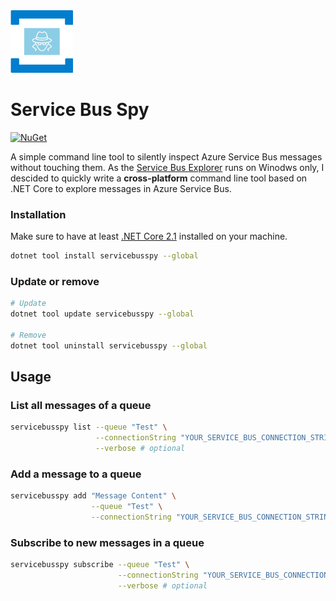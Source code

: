 <img src="https://raw.githubusercontent.com/robinmanuelthiel/servicebusspy/master/logo.png" height="100">

# Service Bus Spy

[![NuGet](https://img.shields.io/nuget/vpre/servicebusspy.svg)](https://www.nuget.org/packages/ServiceBusSpy)

A simple command line tool to silently inspect Azure Service Bus messages without touching them. As the [Service Bus Explorer](https://github.com/paolosalvatori/ServiceBusExplorer) runs on Winodws only, I descided to quickly write a **cross-platform** command line tool based on .NET Core to explore messages in Azure Service Bus.

### Installation

Make sure to have at least [.NET Core 2.1](https://dotnet.microsoft.com/download) installed on your machine.

```bash
dotnet tool install servicebusspy --global
```

### Update or remove

```bash
# Update
dotnet tool update servicebusspy --global

# Remove
dotnet tool uninstall servicebusspy --global
```

## Usage

### List all messages of a queue

```bash
servicebusspy list --queue "Test" \
                   --connectionString "YOUR_SERVICE_BUS_CONNECTION_STRING" \
                   --verbose # optional
```

### Add a message to a queue

```bash
servicebusspy add "Message Content" \
                  --queue "Test" \
                  --connectionString "YOUR_SERVICE_BUS_CONNECTION_STRING"
```

### Subscribe to new messages in a queue

```bash
servicebusspy subscribe --queue "Test" \
                        --connectionString "YOUR_SERVICE_BUS_CONNECTION_STRING" \
                        --verbose # optional
```

